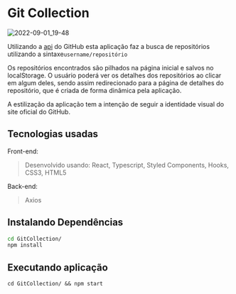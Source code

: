 
# Git Collection
![2022-09-01_19-48](https://user-images.githubusercontent.com/29557187/188027402-018a54da-7a12-429c-91a6-443a6c2a9025.png)

Utilizando a [api](https://api.github.com) do GitHub esta aplicação faz a busca de repositórios utilizando a sintaxe``username/repositório``<br>

Os repositórios encontrados são pilhados na página inicial e salvos no localStorage. O usuário poderá ver os detalhes dos repositórios ao clicar em algum deles, sendo assim redirecionado para a página de detalhes do repositório, que é criada de forma dinâmica pela aplicação.<br>

A estilização da aplicação tem a intenção de seguir a identidade visual do site oficial do GitHub.

## Tecnologias usadas

Front-end:
> Desenvolvido usando: React, Typescript, Styled Components, Hooks, CSS3, HTML5

Back-end:
> Axios


## Instalando Dependências

>
```bash
cd GitCollection/
npm install
``` 
## Executando aplicação

  ```
  cd GitCollection/ && npm start

